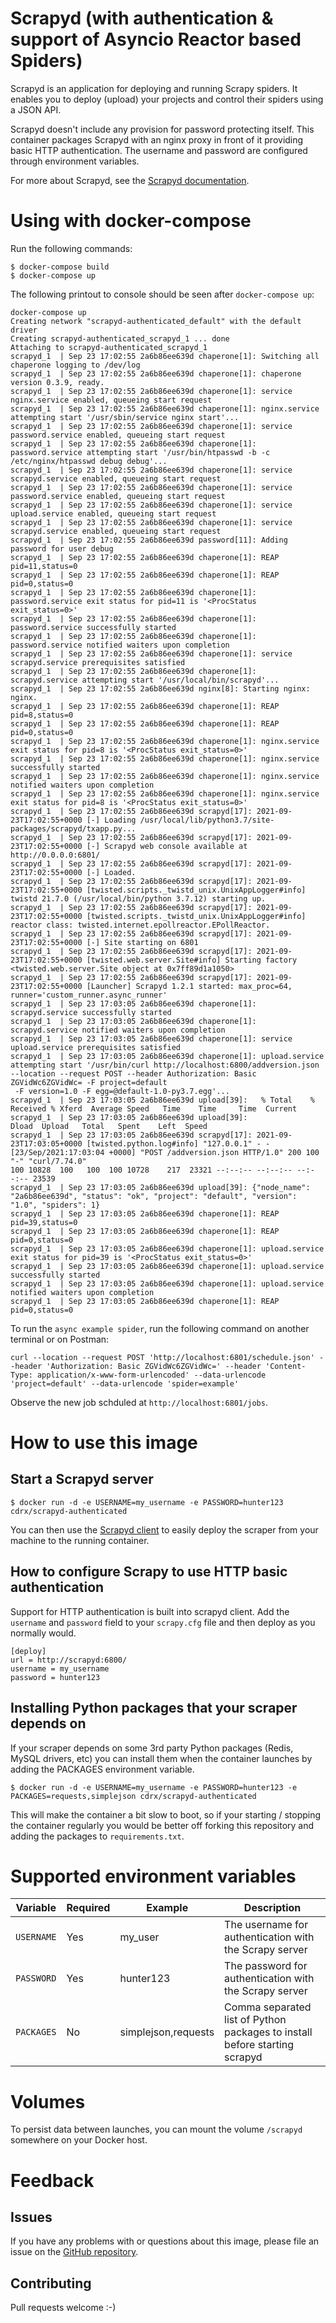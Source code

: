 # Scrapyd (with authentication & support of Asyncio Reactor based Spiders)

Scrapyd is an application for deploying and running Scrapy spiders. It enables you to deploy (upload) your projects and control their spiders using a JSON API.

Scrapyd doesn't include any provision for password protecting itself. This container packages Scrapyd with an nginx proxy in front of it providing basic HTTP authentication. The username and password are configured through environment variables.

For more about Scrapyd, see the [Scrapyd documentation](http://scrapyd.readthedocs.org/en/latest/).


# Using with docker-compose

Run the following commands:

```
$ docker-compose build
$ docker-compose up
```

The following printout to console should be seen after `docker-compose up`:
```shell
docker-compose up
Creating network "scrapyd-authenticated_default" with the default driver
Creating scrapyd-authenticated_scrapyd_1 ... done
Attaching to scrapyd-authenticated_scrapyd_1
scrapyd_1  | Sep 23 17:02:55 2a6b86ee639d chaperone[1]: Switching all chaperone logging to /dev/log
scrapyd_1  | Sep 23 17:02:55 2a6b86ee639d chaperone[1]: chaperone version 0.3.9, ready.
scrapyd_1  | Sep 23 17:02:55 2a6b86ee639d chaperone[1]: service nginx.service enabled, queueing start request
scrapyd_1  | Sep 23 17:02:55 2a6b86ee639d chaperone[1]: nginx.service attempting start '/usr/sbin/service nginx start'...
scrapyd_1  | Sep 23 17:02:55 2a6b86ee639d chaperone[1]: service password.service enabled, queueing start request
scrapyd_1  | Sep 23 17:02:55 2a6b86ee639d chaperone[1]: password.service attempting start '/usr/bin/htpasswd -b -c /etc/nginx/htpasswd debug debug'...
scrapyd_1  | Sep 23 17:02:55 2a6b86ee639d chaperone[1]: service scrapyd.service enabled, queueing start request
scrapyd_1  | Sep 23 17:02:55 2a6b86ee639d chaperone[1]: service password.service enabled, queueing start request
scrapyd_1  | Sep 23 17:02:55 2a6b86ee639d chaperone[1]: service upload.service enabled, queueing start request
scrapyd_1  | Sep 23 17:02:55 2a6b86ee639d chaperone[1]: service scrapyd.service enabled, queueing start request
scrapyd_1  | Sep 23 17:02:55 2a6b86ee639d password[11]: Adding password for user debug
scrapyd_1  | Sep 23 17:02:55 2a6b86ee639d chaperone[1]: REAP pid=11,status=0
scrapyd_1  | Sep 23 17:02:55 2a6b86ee639d chaperone[1]: REAP pid=0,status=0
scrapyd_1  | Sep 23 17:02:55 2a6b86ee639d chaperone[1]: password.service exit status for pid=11 is '<ProcStatus exit_status=0>'
scrapyd_1  | Sep 23 17:02:55 2a6b86ee639d chaperone[1]: password.service successfully started
scrapyd_1  | Sep 23 17:02:55 2a6b86ee639d chaperone[1]: password.service notified waiters upon completion
scrapyd_1  | Sep 23 17:02:55 2a6b86ee639d chaperone[1]: service scrapyd.service prerequisites satisfied
scrapyd_1  | Sep 23 17:02:55 2a6b86ee639d chaperone[1]: scrapyd.service attempting start '/usr/local/bin/scrapyd'...
scrapyd_1  | Sep 23 17:02:55 2a6b86ee639d nginx[8]: Starting nginx: nginx.
scrapyd_1  | Sep 23 17:02:55 2a6b86ee639d chaperone[1]: REAP pid=8,status=0
scrapyd_1  | Sep 23 17:02:55 2a6b86ee639d chaperone[1]: REAP pid=0,status=0
scrapyd_1  | Sep 23 17:02:55 2a6b86ee639d chaperone[1]: nginx.service exit status for pid=8 is '<ProcStatus exit_status=0>'
scrapyd_1  | Sep 23 17:02:55 2a6b86ee639d chaperone[1]: nginx.service successfully started
scrapyd_1  | Sep 23 17:02:55 2a6b86ee639d chaperone[1]: nginx.service notified waiters upon completion
scrapyd_1  | Sep 23 17:02:55 2a6b86ee639d chaperone[1]: nginx.service exit status for pid=8 is '<ProcStatus exit_status=0>'
scrapyd_1  | Sep 23 17:02:55 2a6b86ee639d scrapyd[17]: 2021-09-23T17:02:55+0000 [-] Loading /usr/local/lib/python3.7/site-packages/scrapyd/txapp.py...
scrapyd_1  | Sep 23 17:02:55 2a6b86ee639d scrapyd[17]: 2021-09-23T17:02:55+0000 [-] Scrapyd web console available at http://0.0.0.0:6801/
scrapyd_1  | Sep 23 17:02:55 2a6b86ee639d scrapyd[17]: 2021-09-23T17:02:55+0000 [-] Loaded.
scrapyd_1  | Sep 23 17:02:55 2a6b86ee639d scrapyd[17]: 2021-09-23T17:02:55+0000 [twisted.scripts._twistd_unix.UnixAppLogger#info] twistd 21.7.0 (/usr/local/bin/python 3.7.12) starting up.
scrapyd_1  | Sep 23 17:02:55 2a6b86ee639d scrapyd[17]: 2021-09-23T17:02:55+0000 [twisted.scripts._twistd_unix.UnixAppLogger#info] reactor class: twisted.internet.epollreactor.EPollReactor.
scrapyd_1  | Sep 23 17:02:55 2a6b86ee639d scrapyd[17]: 2021-09-23T17:02:55+0000 [-] Site starting on 6801
scrapyd_1  | Sep 23 17:02:55 2a6b86ee639d scrapyd[17]: 2021-09-23T17:02:55+0000 [twisted.web.server.Site#info] Starting factory <twisted.web.server.Site object at 0x7ff89d1a1050>
scrapyd_1  | Sep 23 17:02:55 2a6b86ee639d scrapyd[17]: 2021-09-23T17:02:55+0000 [Launcher] Scrapyd 1.2.1 started: max_proc=64, runner='custom_runner.async_runner'
scrapyd_1  | Sep 23 17:03:05 2a6b86ee639d chaperone[1]: scrapyd.service successfully started
scrapyd_1  | Sep 23 17:03:05 2a6b86ee639d chaperone[1]: scrapyd.service notified waiters upon completion
scrapyd_1  | Sep 23 17:03:05 2a6b86ee639d chaperone[1]: service upload.service prerequisites satisfied
scrapyd_1  | Sep 23 17:03:05 2a6b86ee639d chaperone[1]: upload.service attempting start '/usr/bin/curl http://localhost:6800/addversion.json --location --request POST --header Authorization: Basic ZGVidWc6ZGVidWc= -F project=default
 -F version=1.0 -F egg=@default-1.0-py3.7.egg'...
scrapyd_1  | Sep 23 17:03:05 2a6b86ee639d upload[39]:   % Total    % Received % Xferd  Average Speed   Time    Time     Time  Current
scrapyd_1  | Sep 23 17:03:05 2a6b86ee639d upload[39]:                                  Dload  Upload   Total   Spent    Left  Speed
scrapyd_1  | Sep 23 17:03:05 2a6b86ee639d scrapyd[17]: 2021-09-23T17:03:05+0000 [twisted.python.log#info] "127.0.0.1" - - [23/Sep/2021:17:03:04 +0000] "POST /addversion.json HTTP/1.0" 200 100 "-" "curl/7.74.0"
100 10828  100   100  100 10728    217  23321 --:--:-- --:--:-- --:--:-- 23539
scrapyd_1  | Sep 23 17:03:05 2a6b86ee639d upload[39]: {"node_name": "2a6b86ee639d", "status": "ok", "project": "default", "version": "1.0", "spiders": 1}
scrapyd_1  | Sep 23 17:03:05 2a6b86ee639d chaperone[1]: REAP pid=39,status=0
scrapyd_1  | Sep 23 17:03:05 2a6b86ee639d chaperone[1]: REAP pid=0,status=0
scrapyd_1  | Sep 23 17:03:05 2a6b86ee639d chaperone[1]: upload.service exit status for pid=39 is '<ProcStatus exit_status=0>'
scrapyd_1  | Sep 23 17:03:05 2a6b86ee639d chaperone[1]: upload.service successfully started
scrapyd_1  | Sep 23 17:03:05 2a6b86ee639d chaperone[1]: upload.service notified waiters upon completion
scrapyd_1  | Sep 23 17:03:05 2a6b86ee639d chaperone[1]: REAP pid=0,status=0
```

To run the `async example spider`, run the following command on another terminal or on Postman: 
```shell
curl --location --request POST 'http://localhost:6801/schedule.json' --header 'Authorization: Basic ZGVidWc6ZGVidWc=' --header 'Content-Type: application/x-www-form-urlencoded' --data-urlencode 'project=default' --data-urlencode 'spider=example'
```

Observe the new job schduled at `http://localhost:6801/jobs`.


# How to use this image

## Start a Scrapyd server

```console
$ docker run -d -e USERNAME=my_username -e PASSWORD=hunter123 cdrx/scrapyd-authenticated
```

You can then use the [Scrapyd client](https://github.com/scrapy/scrapyd-client) to easily deploy the scraper from your machine to the running container.

## How to configure Scrapy to use HTTP basic authentication

Support for HTTP authentication is built into scrapyd client. Add the `username` and `password` field to your `scrapy.cfg` file and then deploy as you normally would.

```
[deploy]
url = http://scrapyd:6800/
username = my_username
password = hunter123
```

## Installing Python packages that your scraper depends on

If your scraper depends on some 3rd party Python packages (Redis, MySQL drivers, etc) you can install them when the container launches by adding the PACKAGES environment variable.

```console
$ docker run -d -e USERNAME=my_username -e PASSWORD=hunter123 -e PACKAGES=requests,simplejson cdrx/scrapyd-authenticated
```

This will make the container a bit slow to boot, so if your starting / stopping the container regularly you would be better off forking this repository and adding the packages to `requirements.txt`.

# Supported environment variables

| Variable | Required | Example             | Description                                                                |
|----------------------|----------|---------------------|----------------------------------------------------------------------------|
| `USERNAME`             | Yes      | my_user             | The username for authentication with the Scrapy server                     |
| `PASSWORD`             | Yes      | hunter123           | The password for authentication with the Scrapy server                     |
| `PACKAGES`             | No       | simplejson,requests | Comma separated list of Python packages to install before starting scrapyd |

# Volumes

To persist data between launches, you can mount the volume `/scrapyd` somewhere on your Docker host.

# Feedback

## Issues

If you have any problems with or questions about this image, please file an issue on the [GitHub repository](https://github.com/cdrx/scrapyd-authenticated/issues).

## Contributing

Pull requests welcome :-)
